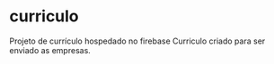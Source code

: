 # curriculo
Projeto de currículo hospedado no firebase
Curriculo criado para ser enviado as empresas.

